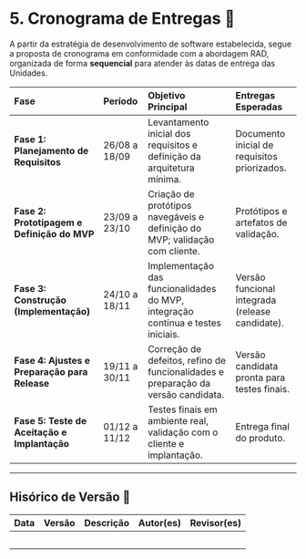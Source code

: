 # 5. **Cronograma de Entregas** 📅

A partir da estratégia de desenvolvimento de software estabelecida, segue a proposta de cronograma em conformidade com a abordagem RAD, organizada de forma **sequencial** para atender às datas de entrega das Unidades.

| Fase | Período | Objetivo Principal | Entregas Esperadas |
| :--- | :--- | :--- | :--- |
| **Fase 1: Planejamento de Requisitos** | 26/08 a 18/09 | Levantamento inicial dos requisitos e definição da arquitetura mínima. | Documento inicial de requisitos priorizados. |
| **Fase 2: Prototipagem e Definição do MVP** | 23/09 a 23/10 | Criação de protótipos navegáveis e definição do MVP; validação com cliente. | Protótipos e artefatos de validação. |
| **Fase 3: Construção (Implementação)** | 24/10 a 18/11 | Implementação das funcionalidades do MVP, integração contínua e testes iniciais. | Versão funcional integrada (release candidate). |
| **Fase 4: Ajustes e Preparação para Release** | 19/11 a 30/11 | Correção de defeitos, refino de funcionalidades e preparação da versão candidata. | Versão candidata pronta para testes finais. |
| **Fase 5: Teste de Aceitação e Implantação** | 01/12 a 11/12 | Testes finais em ambiente real, validação com o cliente e implantação. | Entrega final do produto. |

---

## **Hisórico de Versão** 🔄

| Data       | Versão | Descrição                                         | Autor(es)        | Revisor(es)     |
|------------|--------|---------------------------------------------------|------------------|-----------------|
|            |        |                                                   |                  |                 |
|            |        |                                                   |                  |                 |
|            |        |                                                   |                  |                 |
|            |        |                                                   |                  |                 |
|            |        |                                                   |                  |                 |

